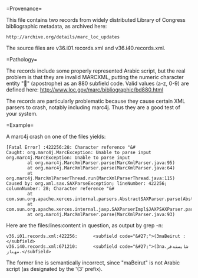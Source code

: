 =Provenance=

This file contains two records from widely distributed Library of Congress 
bibliographic metadata, as archived here:

    http://archive.org/details/marc_loc_updates

The source files are v36.i01.records.xml and v36.i40.records.xml.

=Pathology=

The records include some properly represented Arabic script, but the real problem is that they are invalid MARCXML, 
putting the numeric character entity "&#27;" (apostrophe)  as an 880 subfield code.  Valid values (a-z, 0-9) are defined 
here: 
    http://www.loc.gov/marc/bibliographic/bd880.html

The records are particularly problematic because they cause certain XML parsers to crash, notably including marc4j.
Thus they are a good test of your system.

=Example=

A marc4j crash on one of the files yields:

    [Fatal Error] :422256:28: Character reference "&#
    Caught: org.marc4j.MarcException: Unable to parse input
    org.marc4j.MarcException: Unable to parse input
            at org.marc4j.MarcXmlParser.parse(MarcXmlParser.java:95)
            at org.marc4j.MarcXmlParser.parse(MarcXmlParser.java:64)
            at org.marc4j.MarcXmlParserThread.run(MarcXmlParserThread.java:115)
    Caused by: org.xml.sax.SAXParseException; lineNumber: 422256; columnNumber: 28; Character reference "&#
            at com.sun.org.apache.xerces.internal.parsers.AbstractSAXParser.parse(AbstractSAXParser.java:1236)
            at com.sun.org.apache.xerces.internal.jaxp.SAXParserImpl$JAXPSAXParser.parse(SAXParserImpl.java:568)
            at org.marc4j.MarcXmlParser.parse(MarcXmlParser.java:93)

Here are the files:lines:content in question, as output by grep -n:

    v36.i01.records.xml:422256:      <subfield code="&#27;">(3maBeirut :</subfield>
    v36.i40.records.xml:671210:      <subfield code="&#27;">(3naشايسته‌فر، مهناز.</subfield>

The former line is semantically incorrect, since "maBeirut" is not Arabic script (as designated by the '(3' prefix).
